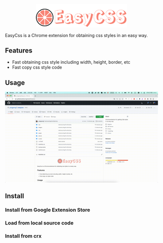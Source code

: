 <p align="center">
  <a><img src="./md/icon.png" style="width:300px" alt="easycss logo"/></a>
</p>

EasyCss is a Chrome extension for obtaining css styles in an easy way.
## Features

- Fast obtaining css style including width, height, border, etc
- Fast copy css style code

## Usage
![](./md/usage.gif)
## Install

### Install from Google Extension Store

### Load from local source code

### Install from crx